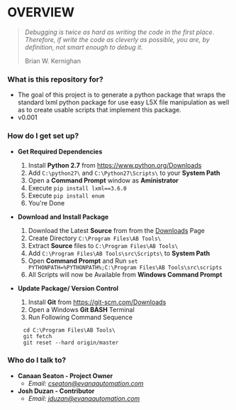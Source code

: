 # **OVERVIEW** #

> *Debugging is twice as hard as writing the code in the first place. Therefore, if write the code as cleverly as possible, you are, by definition, not smart enough to debug it.*
>
> Brian W. Kernighan

### **What is this repository for?** ###

* The goal of this project is to generate a python package that wraps the standard lxml python package for use easy L5X file manipulation as well as to create usable scripts that implement this package.
* v0.001

### **How do I get set up?** ###

* **Get Required Dependencies**

    1. Install **Python 2.7** from https://www.python.org/Downloads
    2. Add `C:\python27\` and `C:\Python27\Scripts\` to your **System Path**
    3. Open a **Command Prompt** window as **Aministrator**
    4. Execute `pip install lxml==3.6.0`
    5. Execute `pip install enum`
    5. You're Done



* **Download and Install Package**

    1. Download the Latest **Source** from from the [Downloads](https://bitbucket.org/cmseaton42/allen-bradley-python-tools/downloads) Page
    2. Create Directory `C:\Program Files\AB Tools\`
    3. Extract **Source** files to `C:\Program Files\AB Tools\`
    4. Add `C:\Program Files\AB Tools\src\Scripts\` to **System Path**
    5. Open **Command Prompt** and Run `set PYTHONPATH=%PYTHONPATH%;C:\Program Files\AB Tools\src\scripts`
    5. All Scripts will now be Available from **Windows Command Prompt**



* **Update Package/ Version Control**
    1. Install **Git** from https://git-scm.com/Downloads
    2. Open a Windows **Git BASH** Terminal
    3. Run Following Command Sequence

    
    
```
     cd C:\Program Files\AB Tools\
     git fetch
     git reset --hard origin/master
```




### **Who do I talk to?** ###

* **Canaan Seaton - Project Owner**
    * *Email: cseaton@evanaautomation.com*
* **Josh Duzan - Contributor**
    * *Email: jduzan@evanaautomation.com*